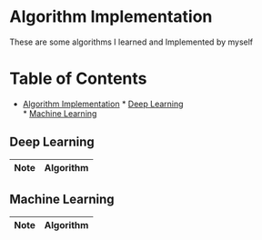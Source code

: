 # Algorithm Implementation

These are some algorithms I learned and Implemented by myself


Table of Contents
=================

* [Algorithm Implementation](#algorithm-implementation)
      * [Deep Learning](#deep-learning)  
      * [Machine Learning](#machine-learning)  
      

## Deep Learning
|  Note | Algorithm|
| --- | --- |


## Machine Learning
|  Note | Algorithm|
| --- | --- |
